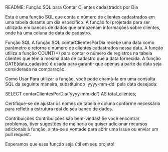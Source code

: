 README: Função SQL para Contar Clientes cadastrados por Dia

Esta é uma função SQL que conta o número de clientes cadastrados em uma tabela durante um dia específico. A função foi projetada para ser utilizada em bancos de dados que armazenam informações sobre clientes, onde há uma coluna de data de cadastro.

Função SQL
A função SQL contarClientesPorDia recebe uma data como parâmetro e retorna o número de clientes cadastrados nessa data. A função utiliza a função COUNT(*) para contar o número de registros na tabela clientes que têm a mesma data de cadastro que a data fornecida. A função DATE(data_cadastro) é usada para garantir que apenas a parte da data seja considerada na comparação.

Como Usar
Para utilizar a função, você pode chamá-la em uma consulta SQL da seguinte maneira, substituindo 'yyyy-mm-dd' pela data desejada:

SELECT contarClientesPorDia('yyyy-mm-dd') AS total_clientes;

Certifique-se de ajustar os nomes de tabela e coluna conforme necessário para refletir a estrutura real do seu banco de dados.

Contribuições
Contribuições são bem-vindas! Se você encontrar problemas, tiver sugestões de melhoria ou quiser adicionar recursos adicionais à função, sinta-se à vontade para abrir uma issue ou enviar um pull request.

Esperamos que essa função seja útil em seu projeto!
